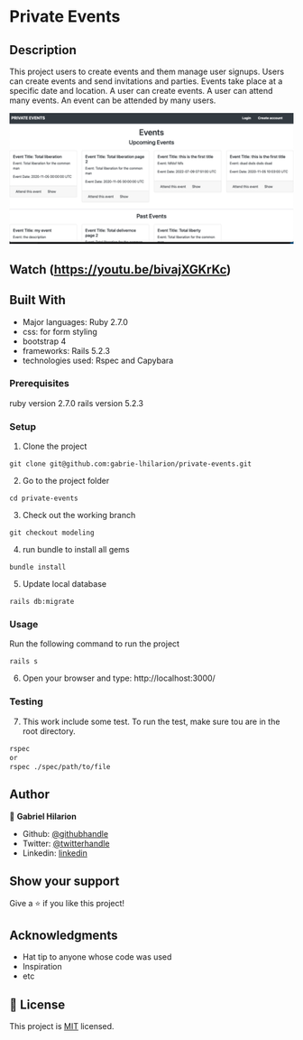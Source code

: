  # Private Events

## Description
This project users to create events and them manage user signups. Users can create events and send invitations and parties. Events take place at a specific date and location.  A user can create events. A user can attend many events. An event can be attended by many users.

![screenshot](app/assets/images/Screenshot.png)

## Watch  (https://youtu.be/bivajXGKrKc)


## Built With
- Major languages: Ruby 2.7.0
- css: for form styling
- bootstrap 4
- frameworks: Rails 5.2.3
- technologies used: Rspec and Capybara

### Prerequisites
ruby version 2.7.0
rails version 5.2.3

### Setup
1. Clone the project
```console
git clone git@github.com:gabrie-lhilarion/private-events.git
```
2. Go to the project folder
```console
cd private-events
```
3. Check out the working branch
```console
git checkout modeling
```
4. run bundle to install all gems
```console
bundle install
```
5. Update local database
```console
rails db:migrate
```

### Usage
Run the following command to run the project
```console
rails s
```  
6. Open your browser and type: http://localhost:3000/


### Testing 
7. This work include some test. To run the test, make sure tou are in the root directory. 
``` console
rspec
or 
rspec ./spec/path/to/file
```


## Author

👤 **Gabriel Hilarion**

- Github: [@githubhandle](https://github.com/gabrie-lhilarion)
- Twitter: [@twitterhandle](https://twitter.com/gabrielDeman)
- Linkedin: [linkedin](https://www.linkedin.com/in/gabrielhilarion/)



## Show your support

Give a ⭐️ if you like this project!

## Acknowledgments

- Hat tip to anyone whose code was used
- Inspiration
- etc

## 📝 License

This project is [MIT](lic.url) licensed.
